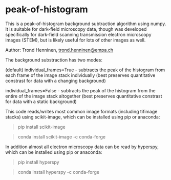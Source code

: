 # peak-of-histogram
This is a peak-of-histogram background subtraction algorithm using numpy. It is suitable for dark-field microscopy data, though was developed specifically for dark-field scanning transmission electron microscopy images (STEM), but is likely useful for lots of other images as well. 
    
Author: Trond Henninen, trond.henninen@empa.ch
    
The background substraction has two modes:

(default) individual_frames=True - subtracts the peak of the histogram from each frame of the image stack individually (best preserves quantitative constrast for data with a changing background)
    
individual_frames=False - subtracts the peak of the histogram from the entire of the image stack altogether (best preserves quantitative constrast for data with a static background)
    
This code reads/writes most common image formats (including tifimage stacks) using scikit-image, which can be installed using pip or anaconda:

> pip install scikit-image

> conda install scikit-image -c conda-forge
    
In addition almost all electron microscopy data can be read by hyperspy, which can be installed using pip or anaconda: 

> pip install hyperspy

> conda install hyperspy -c conda-forge
